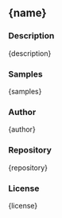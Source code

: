 ## {name}

### Description

{description}

### Samples

{samples}

### Author

{author}

### Repository

{repository}


### License

{license}

